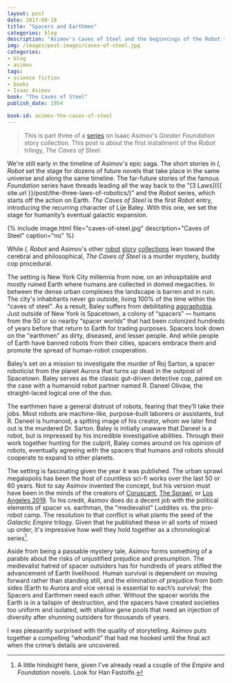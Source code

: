 ```yaml
---
layout: post
date: 2017-09-18
title: "Spacers and Earthmen"
categories: blog
description: "Asimov's Caves of Steel and the beginnings of the Robot trilogy."
img: /images/post-images/caves-of-steel.jpg
categories:
- blog
- asimov
tags:
- science fiction
- books
- Isaac Asimov
book: "The Caves of Steel"
publish_date: 1954

book-id: asimov-the-caves-of-steel
---
```


> This is part three of a [series](/features/asimov/ "Isaac Asimov") on Isaac Asimov's _Greater Foundation_ story collection. This post is about the first installment of the _Robot_ trilogy, _The Caves of Steel_.

We're still early in the timeline of Asimov's epic saga. The short stories in _I, Robot_ set the stage for dozens of future novels that take place in the same universe and along the same timeline. The far-future stories of the famous _Foundation_ series have threads leading all the way back to the "[3 Laws]({{ site.url }}/post/the-three-laws-of-robotics/)" and the _Robot_ series, which starts off the action on Earth. _The Caves of Steel_ is the first _Robot_ entry, introducing the recurring character of Lije Baley. With this one, we set the stage for humanity’s eventual galactic expansion.

{% include image.html file="caves-of-steel.jpg" description="Caves of Steel" caption="no" %}

While _I, Robot_ and Asimov's other [robot](https://www.goodreads.com/book/show/41818.Robot_Dreams) [story](https://www.goodreads.com/book/show/41823.Robot_Visions "Robot Visions") [collections](https://www.goodreads.com/book/show/50091.The_Complete_Robot "The Complete Robot") lean toward the cerebral and philosophical, _The Caves of Steel_ is a murder mystery, buddy cop procedural.

The setting is New York City millennia from now, on an inhospitable and mostly ruined Earth where humans are collected in domed megacities. In between the dense urban complexes the landscape is barren and in ruin. The city's inhabitants never go outside, living 100% of the time within the "caves of steel". As a result, Baley suffers from debilitating [agoraphobia](https://en.wikipedia.org/wiki/Agoraphobia "Agoraphobia"). Just outside of New York is Spacetown, a colony of “spacers” — humans from the 50 or so nearby “spacer worlds” that had been colonized hundreds of years before that return to Earth for trading purposes. Spacers look down on the "earthmen" as dirty, diseased, and lesser people. And while people of Earth have banned robots from their cities, spacers embrace them and promote the spread of human-robot cooperation.

Baley’s set on a mission to investigate the murder of Roj Sarton, a spacer roboticist from the planet Aurora that turns up dead in the outpost of Spacetown. Baley serves as the classic gut-driven detective cop, paired on the case with a humanoid robot partner named R. Daneel Olivaw, the straight-laced logical one of the duo.

The earthmen have a general distrust of robots, fearing that they’ll take their jobs. Most robots are machine-like, purpose-built laborers or assistants, but R. Daneel is humanoid, a spitting image of his creator, whom we later find out is the murdered Dr. Sarton. Baley is initially unaware that Daneel is a robot, but is impressed by his incredible investigative abilities. Through their work together hunting for the culprit, Baley comes around on his opinion of robots, eventually agreeing with the spacers that humans and robots should cooperate to expand to other planets.

The setting is fascinating given the year it was published. The urban sprawl megalopolis has been the host of countless sci-fi works over the last 50 or 60 years. Not to say Asimov invented the concept, but his version must have been in the minds of the creators of [Coruscant](https://en.wikipedia.org/wiki/Coruscant "Coruscant"), [The Sprawl](https://en.wikipedia.org/wiki/The_Sprawl "The Sprawl"), or [Los Angeles 2019](https://en.wikipedia.org/wiki/Blade_Runner "Blade Runner"). To his credit, Asimov does do a decent job with the political elements of spacer vs. earthman, the "medievalist" Luddites vs. the pro-robot camp. The resolution to that conflict is what plants the seed of the _Galactic Empire_ trilogy. Given that he published these in all sorts of mixed up order, it's impressive how well they hold together as a chronological series[^series].

Aside from being a passable mystery tale, Asimov forms something of a parable about the risks of unjustified prejudice and presumption. The medievalist hatred of spacer outsiders has for hundreds of years stifled the advancement of Earth livelihood. Human survival is dependent on moving forward rather than standing still, and the elimination of prejudice from both sides (Earth to Aurora and vice versa) is essential to each’s survival; the Spacers and Earthmen need each other. Without the spacer worlds the Earth is in a tailspin of destruction, and the spacers have created societies too uniform and isolated, with shallow gene pools that need an injection of diversity after shunning outsiders for thousands of years.

I was pleasantly surprised with the quality of storytelling. Asimov puts together a compelling “whodunit” that had me hooked until the final act when the crime’s details are uncovered.

[^series]: A little hindsight here, given I've already read a couple of the _Empire_ and _Foundation_ novels. Look for Han Fastolfe.
